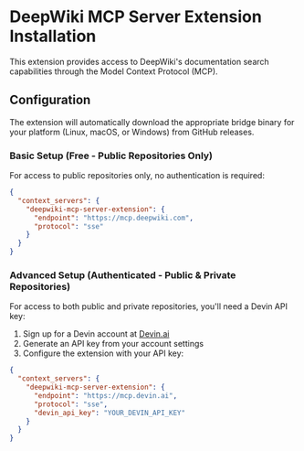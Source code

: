 # DeepWiki MCP Server Extension Installation

This extension provides access to DeepWiki's documentation search capabilities through the Model Context Protocol (MCP).


## Configuration

The extension will automatically download the appropriate bridge binary for your platform (Linux, macOS, or Windows) from GitHub releases.

### Basic Setup (Free - Public Repositories Only)

For access to public repositories only, no authentication is required:

```json
{
  "context_servers": {
    "deepwiki-mcp-server-extension": {
      "endpoint": "https://mcp.deepwiki.com",
      "protocol": "sse"
    }
  }
}
```

### Advanced Setup (Authenticated - Public & Private Repositories)

For access to both public and private repositories, you'll need a Devin API key:

1. Sign up for a Devin account at [Devin.ai](https://devin.ai)
2. Generate an API key from your account settings
3. Configure the extension with your API key:

```json
{
  "context_servers": {
    "deepwiki-mcp-server-extension": {
      "endpoint": "https://mcp.devin.ai",
      "protocol": "sse",
      "devin_api_key": "YOUR_DEVIN_API_KEY"
    }
  }
}
```
